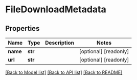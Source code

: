 # FileDownloadMetadata

## Properties
Name | Type | Description | Notes
------------ | ------------- | ------------- | -------------
**name** | **str** |  | [optional] [readonly] 
**url** | **str** |  | [optional] [readonly] 

[[Back to Model list]](../README.md#documentation-for-models) [[Back to API list]](../README.md#documentation-for-api-endpoints) [[Back to README]](../README.md)


